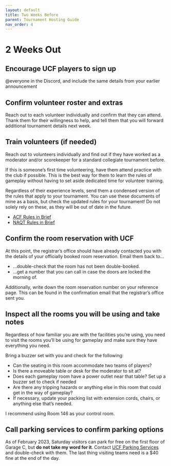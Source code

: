 ```yaml
---
layout: default
title: Two Weeks Before
parent: Tournament Hosting Guide
nav_order: 4
---
```


# 2 Weeks Out
## Encourage UCF players to sign up 
@everyone in the Discord, and include the same details from your earlier announcement 

## Confirm volunteer roster and extras
Reach out to each volunteer individually and confirm that they can attend. Thank them for their willingness to help, and tell them that you will forward additional tournament details next week. 

## Train volunteers (if needed)
Reach out to volunteers individually and find out if they have worked as a moderator and/or scorekeeper for a standard collegiate tournament before.

If this is someone’s first time volunteering, have them attend practice with the club if possible. This is the best way for them to learn the rules of gameplay without having to set aside dedicated time for volunteer training.  

Regardless of their experience levels, send them a condensed version of the rules that apply to your tournament. You can use these documents of mine as a basis, but check the updated rules for your tournament! Do not solely rely on these, as they will be out of date in the future. 

* [ACF Rules in Brief](https://docs.google.com/document/d/1cisej_DAUZOZow5180zZugyBr3phLaqmU4Ws1nKnkxM/edit?usp=sharing)
* [NAQT Rules in Brief](https://docs.google.com/document/d/1-MtqBL8BOsO_IYPtJIRqRp0fg8tMm7s-Xaegq1aCFGk/edit?usp=sharing)

## Confirm the room reservation with UCF
At this point, the registrar’s office should have already contacted you with the details of your officially booked room reservation. Email them back to...

* ...double-check that the room has not been double-booked. 
* ...get a number that you can call in case the doors are locked the morning of.

Additionally, write down the room reservation number on your reference page. This can be found in the confirmation email that the registrar’s office sent you. 

## Inspect all the rooms you will be using and take notes
Regardless of how familiar you are with the facilities you’re using, you need to visit the rooms you’ll be using for gameplay and make sure they have everything you need. 

Bring a buzzer set with you and check for the following:

* Can the seating in this room accommodate two teams of players? 
* Is there a moveable table or desk for the moderator to sit at?  
* Does each gameplay room have a power outlet near that table? Set up a buzzer set to check if needed
* Are there any tripping hazards or anything else in this room that could get in the way of gameplay? 
* If necessary, update your packing list with extension cords, chairs, or anything else that’s needed. 

I recommend using Room 146 as your control room.  

## Call parking services to confirm parking options
As of February 2023, Saturday visitors can park for free on the first floor of Garage C, but **do not take my word for it**. Contact [UCF Parking Services](https://parking.ucf.edu) and double-check with them. The last thing visiting teams need is a $40 fine at the end of the day. 
